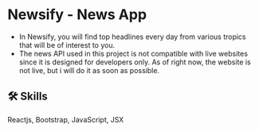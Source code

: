 
# Newsify - News App

- In Newsify, you will find top headlines every day from various tropics that will be of interest to you.
- The news API used in this project is not compatible with live websites since it is designed for developers only. As of right now, the website is not live, but i will do it as soon as possible.



## 🛠 Skills
 Reactjs, Bootstrap, JavaScript, JSX
